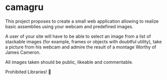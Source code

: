 # camagru

This project proposes to create a small web application allowing to realize basic assemblies using your webcam and predefined images.

A user of your site will have to be able to select an image from a list of stackable images (for example, frames or objects with doubtful utility), take a picture from his webcam and admire the result of a montage Worthy of James Cameron.

All images taken should be public, likeable and commentable.

Prohibited Libraries! 🎊
